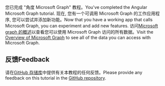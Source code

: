 <!-- markdownlint-disable MD002 MD041 -->

<span data-ttu-id="89dbf-101">您已完成 "角度 Microsoft Graph" 教程。</span><span class="sxs-lookup"><span data-stu-id="89dbf-101">You've completed the Angular Microsoft Graph tutorial.</span></span> <span data-ttu-id="89dbf-102">现在, 您有一个可调用 Microsoft Graph 的工作应用程序, 您可以尝试并添加新功能。</span><span class="sxs-lookup"><span data-stu-id="89dbf-102">Now that you have a working app that calls Microsoft Graph, you can experiment and add new features.</span></span> <span data-ttu-id="89dbf-103">访问[Microsoft graph 的概述](/graph/overview)以查看您可以使用 Microsoft Graph 访问的所有数据。</span><span class="sxs-lookup"><span data-stu-id="89dbf-103">Visit the [Overview of Microsoft Graph](/graph/overview) to see all of the data you can access with Microsoft Graph.</span></span>

## <a name="feedback"></a><span data-ttu-id="89dbf-104">反馈</span><span class="sxs-lookup"><span data-stu-id="89dbf-104">Feedback</span></span>

<span data-ttu-id="89dbf-105">请在[GitHub 存储库](https://github.com/microsoftgraph/msgraph-training-angularspa)中提供有关本教程的任何反馈。</span><span class="sxs-lookup"><span data-stu-id="89dbf-105">Please provide any feedback on this tutorial in the [GitHub repository](https://github.com/microsoftgraph/msgraph-training-angularspa).</span></span>
